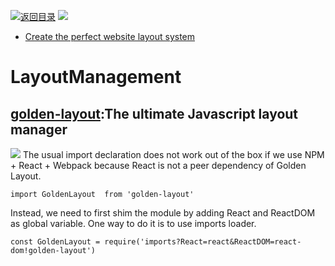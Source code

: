 [![返回目录](https://parg.co/U0y)](https://parg.co/UHU) 
![](https://cdn-images-1.medium.com/max/1600/1*phV0oLsKV_qVjFVv5lY1vw.png)

- [Create the perfect website layout system](http://www.tuicool.com/articles/meiAziQ)

# LayoutManagement
## [golden-layout](https://github.com/deepstreamIO/golden-layout):The ultimate Javascript layout manager
![](https://cloud.githubusercontent.com/assets/512416/4584449/e6c154a0-4ffa-11e4-81a8-a7e5f8689dc5.PNG)
The usual import declaration does not work out of the box if we use NPM + React + Webpack because React is not a peer dependency of Golden Layout.
```
import GoldenLayout  from 'golden-layout'
```
Instead, we need to first shim the module by adding React and ReactDOM as global variable. One way to do it is to use imports loader.
```
const GoldenLayout = require('imports?React=react&ReactDOM=react-dom!golden-layout')
```
